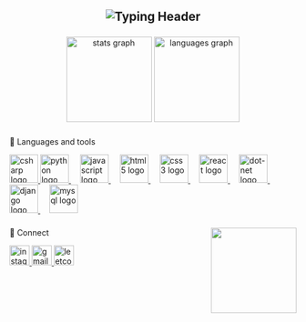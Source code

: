 <h2 align="left">
  <p align="center">
    <img src="https://readme-typing-svg.herokuapp.com?lines=Hey!+I'm+Domi+(Domi456);Welcome+to+my+GitHub!;Let's+look+around+👀;&font=Fira+Code&duration=4000&pause=1000&color=FF5C00&center=true&width=800&height=100" 
      alt="Typing Header" />
  </p>
</h2>

###

<div align="center">
  <img src="https://github-readme-stats.vercel.app/api?username=Domi456&hide_title=false&hide_rank=false&show_icons=true&include_all_commits=true&count_private=true&disable_animations=false&theme=codeSTACKr&locale=en&hide_border=false" height="150" alt="stats graph"  />
  <img src="https://github-readme-stats.vercel.app/api/top-langs?username=Domi456&locale=en&hide_title=false&layout=compact&card_width=320&langs_count=6&theme=codeSTACKr&hide_border=false" height="150" alt="languages graph"  />
</div>

###
<p>🧰 Languages and tools</p>
<div align="left">

  <a href="https://learn.microsoft.com/en-us/dotnet/" target="_blank" rel="noreferrer">
    <img src="https://cdn.jsdelivr.net/gh/devicons/devicon/icons/csharp/csharp-original.svg" height="50" alt="csharp logo"  />
  </a>
  <a href="https://www.python.org" target="_blank" rel="noreferrer">
    <img src="https://cdn.jsdelivr.net/gh/devicons/devicon/icons/python/python-original.svg" height="50" alt="python logo"  />
  </a>
  <img width="12" />  
  <a href=https://developer.mozilla.org/en-US/docs/Web/JavaScript"" target="_blank" rel="noreferrer">
    <img src="https://cdn.jsdelivr.net/gh/devicons/devicon/icons/javascript/javascript-original.svg" height="50" alt="javascript logo"  />
  </a>
  <img width="12" />
  <a href="https://www.w3.org/html/" target="_blank" rel="noreferrer">
    <img src="https://cdn.jsdelivr.net/gh/devicons/devicon/icons/html5/html5-original.svg" height="50" alt="html5 logo"  />
  </a>
  <img width="12" />
  <a href="https://www.w3schools.com/css/" target="_blank" rel="noreferrer">
    <img src="https://cdn.jsdelivr.net/gh/devicons/devicon/icons/css3/css3-original.svg" height="50" alt="css3 logo"  />
  </a>
  <img width="12" />
  <a href="https://reactjs.org/" target="_blank" rel="noreferrer">
    <img src="https://cdn.jsdelivr.net/gh/devicons/devicon/icons/react/react-original.svg" height="50" alt="react logo"  />
  </a>
  <img width="12" />
  <a href="https://dotnet.microsoft.com/" target="_blank" rel="noreferrer">
    <img src="https://cdn.jsdelivr.net/gh/devicons/devicon/icons/dot-net/dot-net-original.svg" height="50" alt="dot-net logo"  />
  </a>
  <img width="12" />
  <a href="https://www.djangoproject.com/" target="_blank" rel="noreferrer">
    <img src="https://cdn.jsdelivr.net/gh/devicons/devicon/icons/django/django-plain.svg" height="50" alt="django logo"  />
  </a>
  <img width="12" />
  <a href="https://www.mysql.com/" target="_blank" rel="noreferrer">
    <img src="https://cdn.jsdelivr.net/gh/devicons/devicon/icons/mysql/mysql-original.svg" height="50" alt="mysql logo"  />
  </a>
</div>

###

<img align="right" height="150" src="https://media0.giphy.com/media/v1.Y2lkPTc5MGI3NjExdWZ4a2locTF1d2M5cG03dmVjZTI0a2pneW91OHY4bmhnYTE4NGRpcyZlcD12MV9pbnRlcm5hbF9naWZfYnlfaWQmY3Q9Zw/JqmupuTVZYaQX5s094/giphy.gif"  />

###
<p>🔗 Connect</p>
<div align="left">
  <a href="https://www.instagram.com/domi_._ka/" target="_blank">
    <img src="https://img.shields.io/static/v1?message=Instagram&logo=instagram&label=&color=E4405F&logoColor=white&labelColor=&style=for-the-badge" height="35" alt="instagram logo"  />
  </a>
  <a href="mailto: domie488@gmail.com">
    <img src="https://img.shields.io/static/v1?message=Gmail&logo=gmail&label=&color=2E6F40&logoColor=white&labelColor=&style=for-the-badge" height="35" alt="gmail logo"  />
  </a>
  <a href="https://leetcode.com/rvpGl0qNoN/">
    <img src="https://img.shields.io/static/v1?message=Leetcode&logo=leetcode&label=&color=BE5103&logoColor=white&labelColor=&style=for-the-badge" height="35" alt="leetcode logo"  />
  </a>
</div>

###
